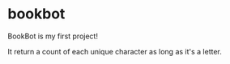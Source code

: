 # bookbot

BookBot is my first project!

It return a count of each unique character as long as it's a letter.
